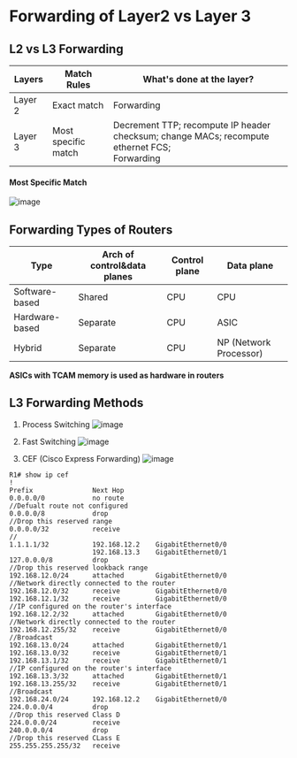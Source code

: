 # Forwarding of Layer2 vs Layer 3

## L2 vs L3 Forwarding
 Layers | Match Rules         | What's done at the layer? |
--------|---------------------|---------------------------|
Layer 2 | Exact match         | Forwarding                |
Layer 3 | Most specific match | Decrement TTP; recompute IP header checksum; change MACs; recompute ethernet FCS; </br> Forwarding | 

#### Most Specific Match
![image](https://github.com/user-attachments/assets/012ee54b-dc89-4bd3-934b-618bd1da5fe1)


## Forwarding Types of Routers
Type           | Arch of control&data planes | Control plane | Data plane |
---------------|-----------------------------|---------------|------------|
Software-based | Shared                      | CPU           | CPU        |
Hardware-based | Separate                    | CPU           | ASIC       |
Hybrid         | Separate                    | CPU           | NP (Network Processor) |

**ASICs with TCAM memory is used as hardware in routers**

## L3 Forwarding Methods

1. Process Switching
![image](https://github.com/user-attachments/assets/c96b6d4b-2adc-44ac-8bd9-e803c8e11598)

2. Fast Switching
![image](https://github.com/user-attachments/assets/3239bf67-f40f-4582-87a2-e576b8fd1cfd)

3. CEF (Cisco Express Forwarding)
![image](https://github.com/user-attachments/assets/a9a3aba1-3f99-41ca-8b83-a9a3a82454ee)
```
R1# show ip cef
!
Prefix               Next Hop
0.0.0.0/0            no route                                              //Defualt route not configured
0.0.0.0/8            drop                                                  //Drop this reserved range
0.0.0.0/32           receive                                               //
1.1.1.1/32           192.168.12.2    GigabitEthernet0/0
                     192.168.13.3    GigabitEthernet0/1
127.0.0.0/8          drop                                                  //Drop this reserved lookback range
192.168.12.0/24      attached        GigabitEthernet0/0                    //Network directly connected to the router
192.168.12.0/32      receive         GigabitEthernet0/0
192.168.12.1/32      receive         GigabitEthernet0/0                    //IP configured on the router's interface
192.168.12.2/32      attached        GigabitEthernet0/0                    //Network directly connected to the router
192.168.12.255/32    receive         GigabitEthernet0/0                    //Broadcast
192.168.13.0/24      attached        GigabitEthernet0/1
192.168.13.0/32      receive         GigabitEthernet0/1
192.168.13.1/32      receive         GigabitEthernet0/1                    //IP configured on the router's interface
192.168.13.3/32      attached        GigabitEthernet0/1
192.168.13.255/32    receive         GigabitEthernet0/1                    //Broadcast
192.168.24.0/24      192.168.12.2    GigabitEthernet0/0
224.0.0.0/4          drop                                                  //Drop this reserved Class D
224.0.0.0/24         receive
240.0.0.0/4          drop                                                  //Drop this reserved CLass E
255.255.255.255/32   receive
```
